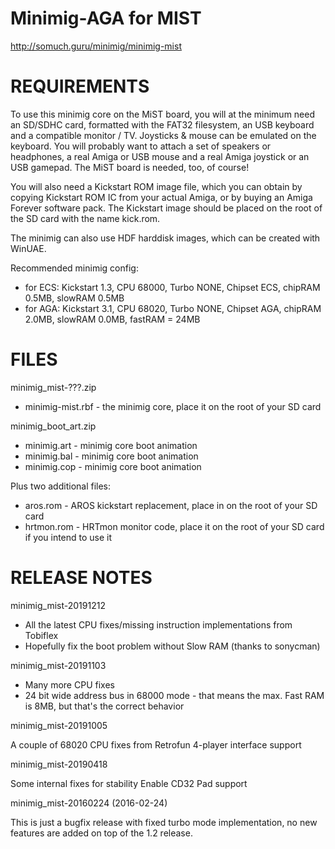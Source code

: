 Minimig-AGA for MIST
====================
http://somuch.guru/minimig/minimig-mist

REQUIREMENTS
====================

To use this minimig core on the MiST board, you will at the minimum need an SD/SDHC card, formatted with the FAT32 filesystem, an USB keyboard and a compatible monitor / TV. Joysticks & mouse can be emulated on the keyboard. You will probably want to attach a set of speakers or headphones, a real Amiga or USB mouse and a real Amiga joystick or an USB gamepad. The MiST board is needed, too, of course!

You will also need a Kickstart ROM image file, which you can obtain by copying Kickstart ROM IC from your actual Amiga, or by buying an Amiga Forever software pack. The Kickstart image should be placed on the root of the SD card with the name kick.rom.


The minimig can also use HDF harddisk images, which can be created with WinUAE.

Recommended minimig config:
* for ECS: Kickstart 1.3, CPU 68000, Turbo NONE, Chipset ECS, chipRAM 0.5MB, slowRAM 0.5MB
* for AGA: Kickstart 3.1, CPU 68020, Turbo NONE, Chipset AGA, chipRAM 2.0MB, slowRAM 0.0MB, fastRAM = 24MB

FILES
====================

minimig_mist-???.zip
- minimig-mist.rbf     - the minimig core, place it on the root of your SD card

minimig_boot_art.zip
- minimig.art          - minimig core boot animation
- minimig.bal          - minimig core boot animation
- minimig.cop          - minimig core boot animation

Plus two additional files:
- aros.rom             - AROS kickstart replacement, place in on the root of your SD card
- hrtmon.rom           - HRTmon monitor code, place it on the root of your SD card if you intend to use it

RELEASE NOTES
====================
minimig_mist-20191212

- All the latest CPU fixes/missing instruction implementations from Tobiflex
- Hopefully fix the boot problem without Slow RAM (thanks to sonycman)

minimig_mist-20191103

- Many more CPU fixes
- 24 bit wide address bus in 68000 mode - that means the max. Fast RAM is 8MB, but that's the correct behavior

minimig_mist-20191005

A couple of 68020 CPU fixes from Retrofun
4-player interface support

minimig_mist-20190418

Some internal fixes for stability
Enable CD32 Pad support

minimig_mist-20160224 (2016-02-24)

This is just a bugfix release with fixed turbo mode implementation, no new features are added on top of the 1.2 release.
